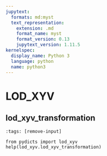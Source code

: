 ```yaml
---
jupytext:
  formats: md:myst
  text_representation:
    extension: .md
    format_name: myst
    format_version: 0.13
    jupytext_version: 1.11.5
kernelspec:
  display_name: Python 3
  language: python
  name: python3
---
```

# LOD_XYV

## lod_xyv_transformation

```{code-cell}
:tags: [remove-input]

from pydicts import lod_xyv
help(lod_xyv.lod_xyv_transformation)
```

